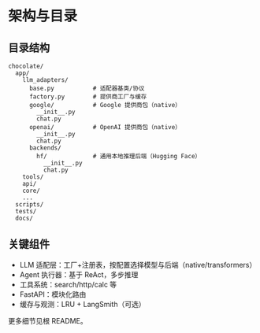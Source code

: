 # 架构与目录

## 目录结构

```text
chocolate/
  app/
    llm_adapters/
      base.py           # 适配器基类/协议
      factory.py        # 提供商工厂与缓存
      google/           # Google 提供商包（native）
        __init__.py
        chat.py
      openai/           # OpenAI 提供商包（native）
        __init__.py
        chat.py
      backends/
        hf/             # 通用本地推理后端（Hugging Face）
          __init__.py
          chat.py
    tools/
    api/
    core/
    ...
  scripts/
  tests/
  docs/
```

## 关键组件

- LLM 适配层：工厂+注册表，按配置选择模型与后端（native/transformers）
- Agent 执行器：基于 ReAct，多步推理
- 工具系统：search/http/calc 等
- FastAPI：模块化路由
- 缓存与观测：LRU + LangSmith（可选）

更多细节见根 README。
